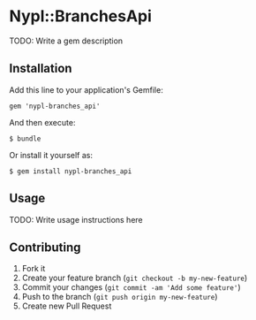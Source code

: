# Nypl::BranchesApi

TODO: Write a gem description

## Installation

Add this line to your application's Gemfile:

    gem 'nypl-branches_api'

And then execute:

    $ bundle

Or install it yourself as:

    $ gem install nypl-branches_api

## Usage

TODO: Write usage instructions here

## Contributing

1. Fork it
2. Create your feature branch (`git checkout -b my-new-feature`)
3. Commit your changes (`git commit -am 'Add some feature'`)
4. Push to the branch (`git push origin my-new-feature`)
5. Create new Pull Request
